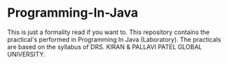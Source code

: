 # Programming-In-Java
This is just a formality read if you want to. This repository contains the practical's performed in Programming In Java (Laboratory). The practicals are based on the syllabus of DRS. KIRAN &amp; PALLAVI PATEL GLOBAL UNIVERSITY.
